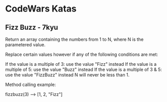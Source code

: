 # CodeWars Katas

## Fizz Buzz - 7kyu

Return an array containing the numbers from 1 to N, where N is the parametered value.

Replace certain values however if any of the following conditions are met:

If the value is a multiple of 3: use the value "Fizz" instead
If the value is a multiple of 5: use the value "Buzz" instead
If the value is a multiple of 3 & 5: use the value "FizzBuzz" instead
N will never be less than 1.

Method calling example:

fizzbuzz(3) -->  [1, 2, "Fizz"]